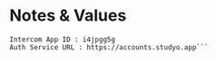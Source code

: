 # Notes & Values
```Auth Client ID : StudyoReactWeb
Intercom App ID : i4jpgg5g
Auth Service URL : https://accounts.studyo.app```